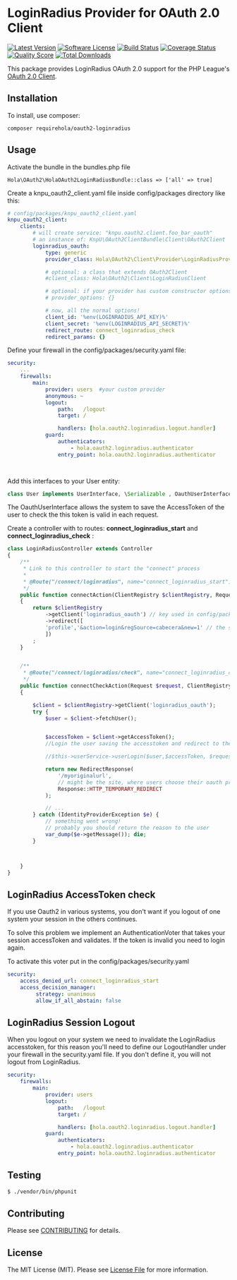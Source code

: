 # LoginRadius Provider for OAuth 2.0 Client
[![Latest Version](https://img.shields.io/github/v/release/developer-hola/oauth2-loginradius.svg?style=flat-square)](https://github.com/developer-hola/oauth2-loginradius/releases)
[![Software License](https://img.shields.io/badge/license-MIT-brightgreen.svg?style=flat-square)](LICENSE.md)
[![Build Status](https://img.shields.io/travis/developer-hola/oauth2-loginradius/master.svg?style=flat-square)](https://travis-ci.org/developer-hola/oauth2-loginradius)
[![Coverage Status](https://img.shields.io/scrutinizer/coverage/g/developer-hola/oauth2-loginradius.svg?style=flat-square)](https://scrutinizer-ci.com/g/developer-hola/oauth2-loginradius/code-structure)
[![Quality Score](https://img.shields.io/scrutinizer/g/developer-hola/oauth2-loginradius.svg?style=flat-square)](https://scrutinizer-ci.com/g/developer-hola/oauth2-loginradius)
[![Total Downloads](https://img.shields.io/packagist/dt/developer-hola/oauth2-loginradius.svg?style=flat-square)](https://packagist.org/packages/developer-hola/oauth2-loginradius)

This package provides LoginRadius OAuth 2.0 support for the PHP League's [OAuth 2.0 Client](https://github.com/thephpleague/oauth2-client).

## Installation

To install, use composer:

```
composer requirehola/oauth2-loginradius
```

## Usage

Activate the bundle in the bundles.php file

```
Hola\OAuth2\HolaOAuth2LoginRadiusBundle::class => ['all' => true]
```

Create a knpu_oauth2_client.yaml file inside config/packages directory like this:
```yaml
# config/packages/knpu_oauth2_client.yaml
knpu_oauth2_client:
    clients:
        # will create service: "knpu.oauth2.client.foo_bar_oauth"
        # an instance of: KnpU\OAuth2ClientBundle\Client\OAuth2Client
        loginradius_oauth:
            type: generic
            provider_class: Hola\OAuth2\Client\Provider\LoginRadiusProvider

            # optional: a class that extends OAuth2Client
            #client_class: Hola\OAuth2\Client\LoginRadiusClient

            # optional: if your provider has custom constructor options
            # provider_options: {}

            # now, all the normal options!
            client_id: '%env(LOGINRADIUS_API_KEY)%'
            client_secret: '%env(LOGINRADIUS_API_SECRET)%'
            redirect_route: connect_loginradius_check
            redirect_params: {}

```

Define your firewall in the config/packages/security.yaml file:
```yaml
security:
    ...
    firewalls:
        main:
            provider: users  #your custom provider
            anonymous: ~
            logout:
                path:   /logout
                target: /

                handlers: [hola.oauth2.loginradius.logout.handler]  
            guard:
                authenticators:
                    - hola.oauth2.loginradius.authenticator
                entry_point: hola.oauth2.loginradius.authenticator

         
```
Add this interfaces to your User entity:

```php
class User implements UserInterface, \Serializable , OauthUserInterface
```
The OauthUserInterface allows the system to save the AccessToken of the user to check the this token is valid in each request.

Create a controller with to routes: **connect_loginradius_start** and **connect_loginradius_check** :

```php
class LoginRadiusController extends Controller
{
    /**
     * Link to this controller to start the "connect" process
     *
     * @Route("/connect/loginradius", name="connect_loginradius_start")
     */
    public function connectAction(ClientRegistry $clientRegistry, Request $request)
    {
        return $clientRegistry
            ->getClient('loginradius_oauth') // key used in config/packages/knpu_oauth2_client.yaml
            ->redirect([
	    	'profile','&action=login&regSource=cabecera&new=1' // the scopes you want to access
            ])
        ;
	}


    /**
     * @Route("/connect/loginradius/check", name="connect_loginradius_check")
     */
    public function connectCheckAction(Request $request, ClientRegistry $clientRegistry)
    {

        $client = $clientRegistry->getClient('loginradius_oauth');
        try {
            $user = $client->fetchUser();


            $accessToken = $client->getAccessToken();
            //Login the user saving the accesstoken and redirect to the original url

            //$this->userService->userLogin($user,$accessToken, $request);

            return new RedirectResponse(
                '/myoriginalurl',
                // might be the site, where users choose their oauth provider
                Response::HTTP_TEMPORARY_REDIRECT
            );

            // ...
        } catch (IdentityProviderException $e) {
            // something went wrong!
            // probably you should return the reason to the user
            var_dump($e->getMessage()); die;
        }



    }
}
```


## LoginRadius AccessToken check

If you use Oauth2 in various systems, you don't want if you logout of one system your session in the others continues.

To solve this problem we implement an AuthenticationVoter that takes your session accessToken and validates. If the token is invalid you need to login again.

To activate this voter put in the config/packages/security.yaml

```yaml
security:
    access_denied_url: connect_loginradius_start
    access_decision_manager:
         strategy: unanimous
         allow_if_all_abstain: false
```

## LoginRadius Session Logout

When you logout on your system we need to invalidate the LoginRadius accesstoken, for this reason you'll need to define our LogoutHandler under your firewall in the security.yaml file. If you don't define it, you will not logout from LoginRadius.
```yaml
security:
    firewalls:
        main:
            provider: users
            logout:
                path:   /logout
                target: /

                handlers: [hola.oauth2.loginradius.logout.handler]
            guard:
                authenticators:
                    - hola.oauth2.loginradius.authenticator
                entry_point: hola.oauth2.loginradius.authenticator

```

## Testing

``` bash
$ ./vendor/bin/phpunit
```

## Contributing

Please see [CONTRIBUTING](https://github.com/thephpleague/oauth2-github/blob/master/CONTRIBUTING.md) for details.

## License

The MIT License (MIT). Please see [License File](https://github.com/thephpleague/oauth2-github/blob/master/LICENSE) for more information.
